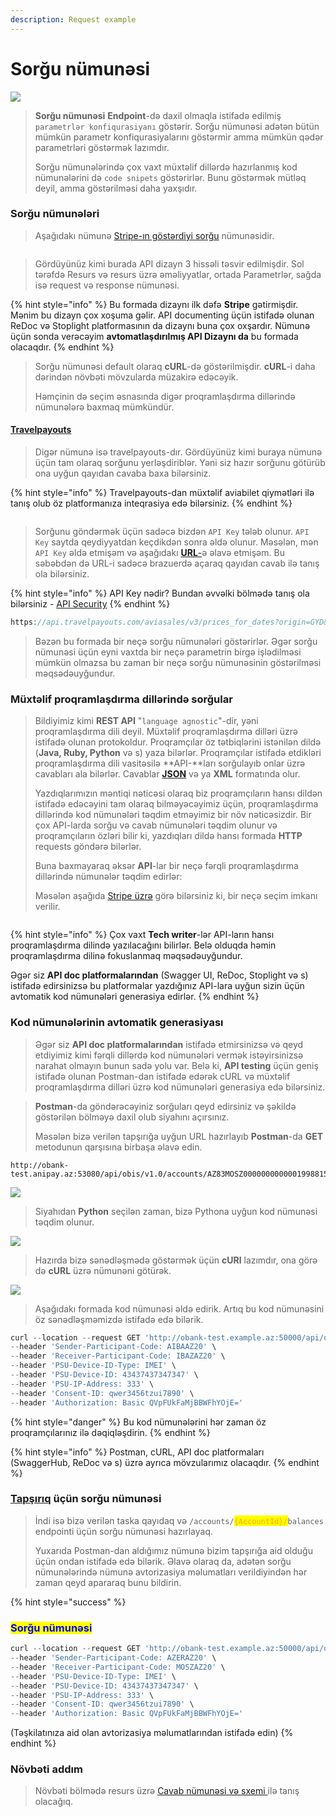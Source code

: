 ```yaml
---
description: Request example
---
```


# Sorğu nümunəsi

![](../.gitbook/assets/request.png)

> **Sorğu nümunəsi** **Endpoint**-də daxil olmaqla istifadə edilmiş `parametrlər konfiqurasiyanı` göstərir. Sorğu nümunəsi adətən bütün mümkün parametr konfiqurasiyalarını göstərmir amma mümkün qədər parametrləri göstərmək lazımdır.
>
> Sorğu nümunələrində çox vaxt müxtəlif dillərdə hazırlanmış kod nümunələrini də `code snipets` göstərirlər. Bunu göstərmək mütləq deyil, amma göstərilməsi daha yaxşıdır.

### Sorğu nümunələri

> Aşağıdakı nümunə [Stripe-ın göstərdiyi sorğu](https://stripe.com/docs/api/customer\_bank\_accounts/create) nümunəsidir.

<figure><img src="../.gitbook/assets/Stripe_request_example_v1.png" alt=""><figcaption></figcaption></figure>

> Gördüyünüz kimi burada API dizayn 3 hissəli təsvir edilmişdir. Sol tərəfdə Resurs və resurs üzrə əməliyyatlar, ortada Parametrlər, sağda isə request və response nümunəsi.&#x20;

{% hint style="info" %}
Bu formada dizaynı ilk dəfə **Stripe** gətirmişdir. Mənim bu dizayn çox xoşuma gəlir. API documenting üçün istifadə olunan ReDoc və Stoplight platformasının da dizaynı buna çox oxşardır. Nümunə üçün sonda verəcəyim **avtomatlaşdırılmış API Dizaynı da** bu formada olacaqdır.
{% endhint %}

> Sorğu nümunəsi default olaraq **cURL**-də göstərilmişdir. **cURL**-i daha dərindən növbəti mövzularda müzakirə edəcəyik.&#x20;
>
> Həmçinin də seçim əsnasında digər proqramlaşdırma dillərində nümunələrə baxmaq mümkündür.

#### [Travelpayouts](https://support.travelpayouts.com/hc/en-us/articles/203956163-Travel-insights-with-Aviasales-Data-API)

> Digər nümunə isə travelpayouts-dır. Gördüyünüz kimi buraya nümunə üçün tam olaraq sorğunu yerləşdiriblər. Yəni siz hazır sorğunu götürüb ona uyğun qayıdan cavaba baxa bilərsiniz.

{% hint style="info" %}
Travelpayouts-dan müxtəlif aviabilet qiymətləri ilə tanış olub öz platformanıza inteqrasiya edə bilərsiniz.
{% endhint %}

<figure><img src="../.gitbook/assets/travel-request_example_v1.png" alt=""><figcaption></figcaption></figure>

> Sorğunu göndərmək üçün sadəcə bizdən `API Key` tələb olunur. `API Key` saytda qeydiyyatdan keçdikdən sonra əldə olunur. Məsələn, mən `API Key` əldə etmişəm və aşağıdakı [**URL**-](https://api.travelpayouts.com/aviasales/v3/prices\_for\_dates?origin=GYD\&token=3c63416a24d3b969da6df9271faa9d6e)ə əlavə etmişəm. Bu səbəbdən də URL-i sadəcə brazuerdə açaraq qayıdan cavab ilə tanış ola bilərsiniz.

{% hint style="info" %}
API Key nədir? Bundan əvvəlki bölmədə tanış ola bilərsiniz - [API Security](https://multibank.gitbook.io/api-security/avtorizasiya-noevl-ri/api-key)
{% endhint %}

```javascript
https://api.travelpayouts.com/aviasales/v3/prices_for_dates?origin=GYD&token=3c63416a24d3b969da6df9271faa9d6e
```

> Bəzən bu formada bir neçə sorğu nümunələri göstərirlər. Əgər sorğu nümunəsi üçün eyni vaxtda bir neçə parametrin birgə işlədilməsi mümkün olmazsa bu zaman bir neçə sorğu nümunəsinin göstərilməsi məqsədəuyğundur.

### Müxtəlif proqramlaşdırma dillərində sorğular <a href="#requests-in-various-languages" id="requests-in-various-languages"></a>

> Bildiyimiz kimi **REST API** "`language agnostic`"-dir, yəni proqramlaşdırma dili deyil. Müxtəlif proqramlaşdırma dilləri üzrə istifadə olunan protokoldur. Proqramçılar öz tətbiqlərini istənilən dildə (**Java, Ruby, Python** və s) yaza bilərlər. Proqramçılar istifadə etdikləri proqramlaşdırma dili vasitəsilə **API-**ları sorğulayıb onlar üzrə cavabları ala bilərlər. Cavablar [**JSON**](parametrl-r.md#json-uezr-uemumi-m-lumat) və ya **XML** formatında olur.&#x20;
>
> Yazdıqlarımızın məntiqi nəticəsi olaraq biz proqramçıların hansı dildən istifadə edəcəyini tam olaraq bilməyəcəyimiz üçün, proqramlaşdırma dillərində kod nümunələri təqdim etməyimiz bir növ nəticəsizdir. Bir çox API-larda sorğu və cavab nümunələri təqdim olunur və proqramçıların özləri bilir ki, yazdıqları dildə hansı formada **HTTP** requests göndərə bilərlər.
>
> Buna baxmayaraq əksər **API**-lar bir neçə fərqli proqramlaşdırma dillərində nümunələr təqdim edirlər:
>
> Məsələn aşağıda [Stripe üzrə](https://stripe.com/docs/api/customer\_bank\_accounts/object?lang=python) görə bilərsiniz ki, bir neçə seçim imkanı verilir.

<figure><img src="../.gitbook/assets/stripe_code_snip_v1.png" alt=""><figcaption></figcaption></figure>

{% hint style="info" %}
Çox vaxt **Tech writer**-lər API-ların hansı proqramlaşdırma dilində yazılacağını bilirlər. Belə olduqda həmin proqramlaşdırma dilinə fokuslanmaq məqsədəuyğundur.&#x20;

Əgər siz **API doc platformalarından** (Swagger UI, ReDoc, Stoplight və s) istifadə edirsinizsə bu platformalar yazdığınız API-lara uyğun sizin üçün avtomatik kod nümunələri generasiya edirlər.
{% endhint %}

### Kod nümunələrinin avtomatik generasiyası

> Əgər siz **API doc platformalarından** istifadə etmirsinizsə və qeyd etdiyimiz kimi fərqli dillərdə kod nümunələri vermək istəyirsinizsə narahat olmayın bunun sadə yolu var. Belə ki, **API testing** üçün geniş istifadə olunan Postman-dan istifadə edərək cURL və müxtəlif proqramlaşdırma dilləri üzrə kod nümunələri generasiya edə bilərsiniz.

> **Postman**-da göndərəcəyiniz sorğuları qeyd edirsiniz və şəkildə göstərilən bölməyə daxil olub siyahını açırsınız.&#x20;
>
> Məsələn bizə verilən tapşırığa uyğun URL hazırlayıb **Postman**-da **GET** metodunun qarşısına birbaşa əlavə edin.

```
http://obank-test.anipay.az:53080/api/obis/v1.0/accounts/AZ83MOSZ00000000000019988155/balances
```

![](<../.gitbook/assets/Screenshot from 2022-08-16 16-20-29 (1).png>)

> Siyahıdan **Python** seçilən zaman, bizə Pythona uyğun kod nümunəsi təqdim olunur.

![](<../.gitbook/assets/postman\_python (1).png>)

> Hazırda bizə sənədləşmədə göstərmək üçün **cURl** lazımdır, ona görə də **cURL** üzrə nümunəni götürək.

![](<../.gitbook/assets/postman\_cUrl (1).png>)

> Aşağıdakı formada kod nümunəsi əldə edirik. Artıq bu kod nümunəsini öz sənədləşməmizdə istifadə edə bilərik.

```javascript
curl --location --request GET 'http://obank-test.example.az:50000/api/obis/v1.0/accounts/AZ83MOSZ00000000000019988155/balances' \
--header 'Sender-Participant-Code: AIBAAZ20' \
--header 'Receiver-Participant-Code: IBAZAZ20' \
--header 'PSU-Device-ID-Type: IMEI' \
--header 'PSU-Device-ID: 43437437347347' \
--header 'PSU-IP-Address: 333' \
--header 'Consent-ID: qwer3456tzui7890' \
--header 'Authorization: Basic QVpFUkFaMjBBWFhYOjE='
```

{% hint style="danger" %}
Bu kod nümunələrini hər zaman öz proqramçılarınız ilə dəqiqləşdirin.
{% endhint %}

{% hint style="info" %}
Postman, cURL, API doc platformaları (SwaggerHub, ReDoc və s) üzrə ayrıca mövzularımız olacaqdır.
{% endhint %}

### [Tapşırıq](../tapsiriq.md#s-n-dl-sdirm-k-uecuen-m-lumat) üçün sorğu nümunəsi <a href="#request-example-for-the-surfreport-endpoint" id="request-example-for-the-surfreport-endpoint"></a>

> İndi isə bizə verilən taska qayıdaq və `/accounts/`<mark style="color:orange;">`{AccountId}/`</mark>`balances` endpointi üçün sorğu nümunəsi hazırlayaq.&#x20;
>
> Yuxarıda Postman-dan aldığımız nümunə bizim tapşırığa aid olduğu üçün ondan istifadə edə bilərik. Əlavə olaraq da, adətən sorğu nümunələrində nümunə avtorizasiya məlumatları verildiyindən hər zaman qeyd apararaq bunu bildirin.&#x20;

{% hint style="success" %}
### <mark style="color:blue;">**Sorğu nümunəsi**</mark>

```javascript
curl --location --request GET 'http://obank-test.example.az:50000/api/obis/v1.0/accounts/AZ83MOSZ00000000000019988155/balances' \
--header 'Sender-Participant-Code: AZERAZ20' \
--header 'Receiver-Participant-Code: MOSZAZ20' \
--header 'PSU-Device-ID-Type: IMEI' \
--header 'PSU-Device-ID: 43437437347347' \
--header 'PSU-IP-Address: 333' \
--header 'Consent-ID: qwer3456tzui7890' \
--header 'Authorization: Basic QVpFUkFaMjBBWFhYOjE='
```

(Təşkilatınıza aid olan avtorizasiya məlumatlarından istifadə edin)
{% endhint %}

### Növbəti addım

> Növbəti bölmədə resurs üzrə [Cavab nümunəsi və sxemi](cavab-nuemun-si-v-sxemi.md)[ ](../avtorizasiya-noevl-ri/step-2-endpoints-and-methods-api-reference-tutorial.md)ilə tanış olacağıq.&#x20;
